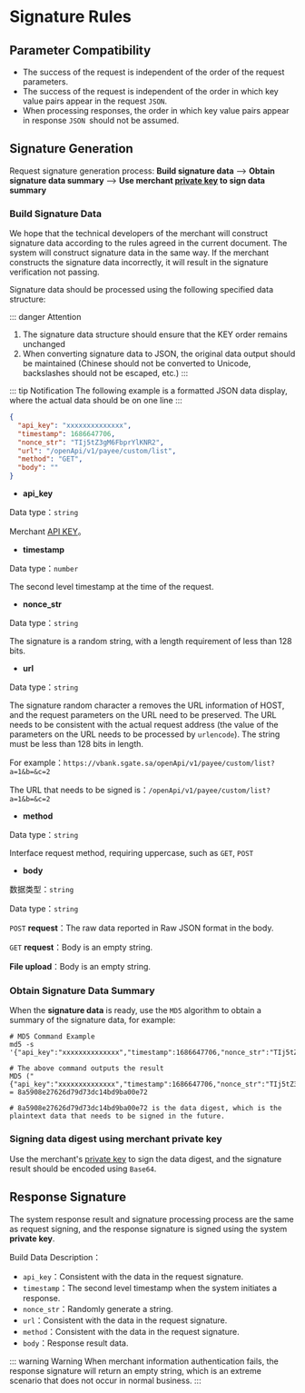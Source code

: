 # Signature Rules

## Parameter Compatibility

- The success of the request is independent of the order of the request parameters.
- The success of the request is independent of the order in which key value pairs appear in the request `JSON`.
- When processing responses, the order in which key value pairs appear in response `JSON `should not be assumed.

## Signature Generation

Request signature generation process: **Build signature data** --> **Obtain signature data summary** --> **Use merchant [private key](/en/payoutApi/apiRule/certificateKey#merchant-public-private-key) to sign data summary**

### Build Signature Data

We hope that the technical developers of the merchant will construct signature data according to the rules agreed in the current document. The system will construct signature data in the same way. If the merchant constructs the signature data incorrectly, it will result in the signature verification not passing.

Signature data should be processed using the following specified data structure:

::: danger Attention
1. The signature data structure should ensure that the KEY order remains unchanged
2. When converting signature data to JSON, the original data output should be maintained (Chinese should not be converted to Unicode, backslashes should not be escaped, etc.)
:::

::: tip Notification
The following example is a formatted JSON data display, where the actual data should be on one line
:::

```json
{
  "api_key": "xxxxxxxxxxxxxx",
  "timestamp": 1686647706,
  "nonce_str": "TIj5tZ3gM6FbprYlKNR2",
  "url": "/openApi/v1/payee/custom/list",
  "method": "GET",
  "body": ""
}
```

* **api_key**

Data type：`string`

Merchant [API KEY](/en/payoutApi/apiRule/illustrate#api-key)。

* **timestamp**

Data type：`number`

The second level timestamp at the time of the request.

* **nonce_str**

Data type：`string`

The signature is a random string, with a length requirement of less than 128 bits.

* **url**

Data type：`string`

The signature random character a removes the URL information of HOST, and the request parameters on the URL need to be preserved. The URL needs to be consistent with the actual request address (the value of the parameters on the URL needs to be processed by `urlencode`). The string must be less than 128 bits in length.

For example：`https://vbank.sgate.sa/openApi/v1/payee/custom/list?a=1&b=&c=2`

The URL that needs to be signed is：`/openApi/v1/payee/custom/list?a=1&b=&c=2`

* **method**

Data type：`string`

Interface request method, requiring uppercase, such as `GET`, `POST`


* **body**

数据类型：`string`

Data type：`string`

`POST`  **request**：The raw data reported in Raw JSON format in the body.

`GET` **request**：Body is an empty string.

**File upload**：Body is an empty string.

### Obtain Signature Data Summary

When the **signature data** is ready, use the ` MD5 ` algorithm to obtain a summary of the signature data, for example:

```shell
# MD5 Command Example
md5 -s '{"api_key":"xxxxxxxxxxxxxx","timestamp":1686647706,"nonce_str":"TIj5tZ3gM6FbprYlKNR2","url":"/openApi/v1/payee/custom/list","method":"GET","body":""}'

# The above command outputs the result
MD5 ("{"api_key":"xxxxxxxxxxxxxx","timestamp":1686647706,"nonce_str":"TIj5tZ3gM6FbprYlKNR2","url":"/openApi/v1/payee/custom/list","method":"GET","body":""}") = 8a5908e27626d79d73dc14bd9ba00e72

# 8a5908e27626d79d73dc14bd9ba00e72 is the data digest, which is the plaintext data that needs to be signed in the future.
```

### Signing data digest using merchant private key

Use the merchant's [private key](/en/payoutApi/apiRule/certificateKey#merchant-public-private-key) to sign the data digest, and the signature result should be encoded using `Base64`.

## Response Signature

The system response result and signature processing process are the same as request signing, and the response signature is signed using the system **private key**.

Build Data Description：

* `api_key`：Consistent with the data in the request signature.
* `timestamp`：The second level timestamp when the system initiates a response.
* `nonce_str`：Randomly generate a string.
* `url`：Consistent with the data in the request signature.
* `method`：Consistent with the data in the request signature.
* `body`：Response result data.

::: warning Warning
When merchant information authentication fails, the response signature will return an empty string, which is an extreme scenario that does not occur in normal business.
:::